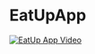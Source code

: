 # EatUpApp
 

[![EatUp App Video](https://img.youtube.com/vi/ZtJsg5wyRrs/0.jpg)](https://www.youtube.com/watch?v=ZtJsg5wyRrs)


